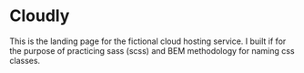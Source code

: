 # Cloudly

This is the landing page for the fictional cloud hosting service. I built if for the purpose of practicing sass (scss) and BEM methodology for naming css classes.
